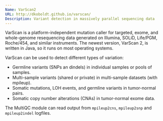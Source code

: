 ```yaml
---
Name: VarScan2
URL: http://dkoboldt.github.io/varscan/
Description: Variant detection in massively parallel sequencing data
---
```


VarScan is a platform-independent mutation caller for targeted, exome, and whole-genome
resequencing data generated on Illumina, SOLiD, Life/PGM, Roche/454, and similar instruments.
The newest version, VarScan 2, is written in Java, so it runs on most operating systems.

VarScan can be used to detect different types of variation:

* Germline variants (SNPs an dindels) in individual samples or pools of samples.
* Multi-sample variants (shared or private) in multi-sample datasets (with mpileup).
* Somatic mutations, LOH events, and germline variants in tumor-normal pairs.
* Somatic copy number alterations (CNAs) in tumor-normal exome data.

The MultiQC module can read output from `mpileup2cns`, `mpileup2snp` and `mpileup2indel` logfiles.
